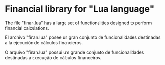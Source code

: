 # Financial library for "Lua language"

The file "finan.lua" has a large set of functionalities designed to perform financial calculations.

El archivo "finan.lua" posee un gran conjunto de funcionalidades destinadas a la ejecución de cálculos financieros.

O arquivo  "finan.lua"  possui um grande conjunto de funcionalidades destinadas a execução de cálculos financeiros.

